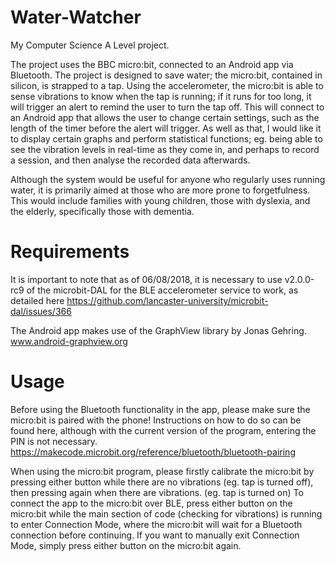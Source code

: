 # Water-Watcher
My Computer Science A Level project.

The project uses the BBC micro:bit, connected to an Android app via Bluetooth. The project is designed to save water; the micro:bit, contained in silicon, is strapped to a tap. Using the accelerometer, the micro:bit is able to sense vibrations to know when the tap is running; if it runs for too long, it will trigger an alert to remind the user to turn the tap off. This will connect to an Android app that allows the user to change certain settings, such as the length of the timer before the alert will trigger. As well as that, I would like it to display certain graphs and perform statistical functions; eg. being able to see the vibration levels in real-time as they come in, and perhaps to record a session, and then analyse the recorded data afterwards.

Although the system would be useful for anyone who regularly uses running water, it is primarily aimed at those who are more prone to forgetfulness. This would include families with young children, those with dyslexia, and the elderly, specifically those with dementia.

# Requirements
It is important to note that as of 06/08/2018, it is necessary to use v2.0.0-rc9 of the microbit-DAL for the BLE accelerometer service to work, as detailed here https://github.com/lancaster-university/microbit-dal/issues/366

The Android app makes use of the GraphView library by Jonas Gehring. www.android-graphview.org

# Usage
Before using the Bluetooth functionality in the app, please make sure the micro:bit is paired with the phone! Instructions on how to do so can be found here, although with the current version of the program, entering the PIN is not necessary. https://makecode.microbit.org/reference/bluetooth/bluetooth-pairing 

When using the micro:bit program, please firstly calibrate the micro:bit by pressing either button while there are no vibrations (eg. tap is turned off), then pressing again when there are vibrations. (eg. tap is turned on) To connect the app to the micro:bit over BLE, press either button on the micro:bit while the main section of code (checking for vibrations) is running to enter Connection Mode, where the micro:bit will wait for a Bluetooth connection before continuing. If you want to manually exit Connection Mode, simply press either button on the micro:bit again.